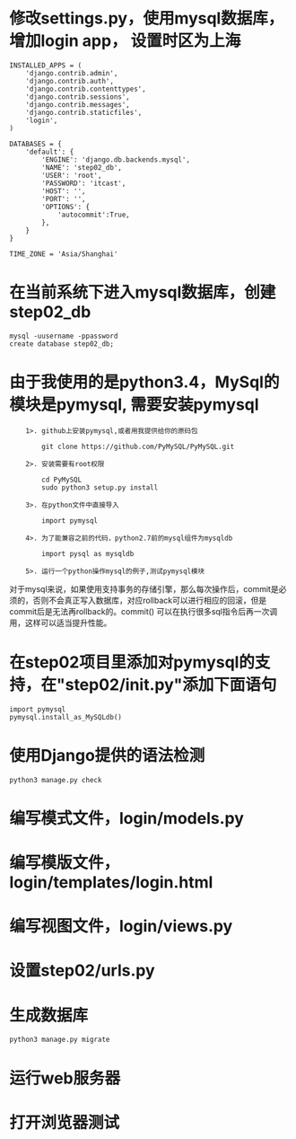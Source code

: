 # 修改settings.py，使用mysql数据库，增加login app， 设置时区为上海

    INSTALLED_APPS = (
        'django.contrib.admin',
        'django.contrib.auth',
        'django.contrib.contenttypes',
        'django.contrib.sessions',
        'django.contrib.messages',
        'django.contrib.staticfiles',
        'login',
    )

    DATABASES = {
        'default': {
            'ENGINE': 'django.db.backends.mysql',
            'NAME': 'step02_db',
            'USER': 'root',
            'PASSWORD': 'itcast',
            'HOST': '',
            'PORT': '',
            'OPTIONS': {
                'autocommit':True,
            },
        }
    }

    TIME_ZONE = 'Asia/Shanghai'

# 在当前系统下进入mysql数据库，创建step02_db
    mysql -uusername -ppassword
    create database step02_db;

# 由于我使用的是python3.4，MySql的模块是pymysql, 需要安装pymysql


        1>. github上安装pymysql,或者用我提供给你的原码包

            git clone https://github.com/PyMySQL/PyMySQL.git

        2>. 安装需要有root权限

            cd PyMySQL
            sudo python3 setup.py install

        3>. 在python文件中直接导入
            
            import pymysql

        4>. 为了能兼容之前的代码，python2.7前的mysql组件为mysqldb

            import pysql as mysqldb

        5>. 运行一个python操作mysql的例子,测试pymysql模块


对于mysql来说，如果使用支持事务的存储引擎，那么每次操作后，commit是必须的，否则不会真正写入数据库，对应rollback可以进行相应的回滚，但是commit后是无法再rollback的。commit() 可以在执行很多sql指令后再一次调用，这样可以适当提升性能。


# 在step02项目里添加对pymysql的支持，在"step02/__init__.py"添加下面语句

    import pymysql
    pymysql.install_as_MySQLdb()

# 使用Django提供的语法检测
    python3 manage.py check



# 编写模式文件，login/models.py

# 编写模版文件，login/templates/login.html

# 编写视图文件，login/views.py


# 设置step02/urls.py

# 生成数据库
    python3 manage.py migrate

# 运行web服务器

# 打开浏览器测试
